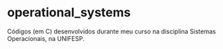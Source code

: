 # operational_systems
Códigos (em C) desenvolvidos durante meu curso na disciplina Sistemas Operacionais, na UNIFESP.
